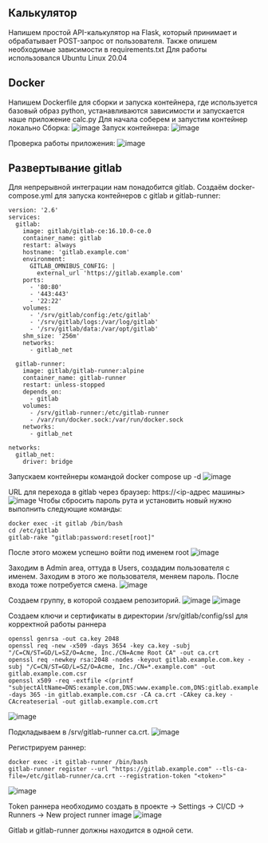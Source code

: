 ## Калькулятор
Напишем простой API-калькулятор на Flask, который принимает и обрабатывает POST-запрос от пользователя.
Также опишем необходимые зависимости в requirements.txt
Для работы использовался Ubuntu Linux 20.04

## Docker
Напишем Dockerfile для сборки и запуска контейнера, где используется базовый образ python, устанавливаются зависимости и запускается наше приложение calc.py
Для начала соберем и запустим контейнер локально
Сборка:
![image](https://github.com/user-attachments/assets/71aa72ee-ee29-45ae-b90e-6f5926fb6131)
Запуск контейнера:
![image](https://github.com/user-attachments/assets/33452894-088c-43c2-9ef3-7e436e05ca08)

Проверка работы приложения:
![image](https://github.com/user-attachments/assets/aa06f264-c073-473d-b73d-a1694a13e851)

## Развертывание gitlab
Для непрерывной интеграции нам понадобится gitlab.
Создаём docker-compose.yml для запуска контейнеров с gitlab и gitlab-runner:
```
version: '2.6'
services:
  gitlab:
    image: gitlab/gitlab-ce:16.10.0-ce.0
    container_name: gitlab
    restart: always
    hostname: 'gitlab.example.com'
    environment:
      GITLAB_OMNIBUS_CONFIG: |
        external_url 'https://gitlab.example.com'
    ports:
      - '80:80'
      - '443:443'
      - '22:22'
    volumes:
      - '/srv/gitlab/config:/etc/gitlab'
      - '/srv/gitlab/logs:/var/log/gitlab'
      - '/srv/gitlab/data:/var/opt/gitlab'
    shm_size: '256m'
    networks:
      - gitlab_net

  gitlab-runner:
    image: gitlab/gitlab-runner:alpine
    container_name: gitlab-runner
    restart: unless-stopped
    depends_on:
      - gitlab
    volumes:
      - /srv/gitlab-runner:/etc/gitlab-runner
      - /var/run/docker.sock:/var/run/docker.sock
    networks:
      - gitlab_net

networks:
  gitlab_net:
    driver: bridge
```
Запускаем контейнеры командой docker compose up -d
![image](https://github.com/user-attachments/assets/f3a7c4b6-af64-4642-8595-cb0ffb313294)

URL для перехода в gitlab через браузер: https://<ip-адрес машины>
![image](https://github.com/user-attachments/assets/74e8f0a5-647d-459d-9f2c-5cf50141cf1f)
Чтобы сбросить пароль рута и установить новый нужно выполнить следующие команды:
```
docker exec -it gitlab /bin/bash
cd /etc/gitlab
gitlab-rake "gitlab:password:reset[root]"
```
После этого можем успешно войти под именем root
![image](https://github.com/user-attachments/assets/84595657-f2a9-46a1-a17f-660ce9e0bd4e)

Заходим в Admin area, оттуда в Users, создадим пользователя с именем. Заходим в этого же пользователя, меняем пароль. После входа тоже потребуется смена.
![image](https://github.com/user-attachments/assets/d16ac4c0-1b9c-4813-ab33-474ad4a8bcb6)

Создаем группу, в которой создаем репозиторий.
![image](https://github.com/user-attachments/assets/98ec712f-5976-4379-a95f-c192e3a4e952)
![image](https://github.com/user-attachments/assets/79b1ae58-54d9-4b27-a1c9-85d944d82a9b)



Создаем ключи и сертификаты в директории /srv/gitlab/config/ssl для корректной работы раннера
```
openssl genrsa -out ca.key 2048
openssl req -new -x509 -days 3654 -key ca.key -subj "/C=CN/ST=GD/L=SZ/O=Acme, Inc./CN=Acme Root CA" -out ca.crt
openssl req -newkey rsa:2048 -nodes -keyout gitlab.example.com.key -subj "/C=CN/ST=GD/L=SZ/O=Acme, Inc./CN=*.example.com" -out gitlab.example.com.csr
openssl x509 -req -extfile <(printf "subjectAltName=DNS:example.com,DNS:www.example.com,DNS:gitlab.example.com") -days 365 -in gitlab.example.com.csr -CA ca.crt -CAkey ca.key -CAcreateserial -out gitlab.example.com.crt
```
![image](https://github.com/user-attachments/assets/d086f312-f627-4869-8199-2c0b98273fe8)

Подкладываем в /srv/gitlab-runner ca.crt.
![image](https://github.com/user-attachments/assets/3968b38b-fa5f-4f0b-9ad1-566cf94ef9a9)

Регистрируем раннер:
```
docker exec -it gitlab-runner /bin/bash
gitlab-runner register --url "https://gitlab.example.com" --tls-ca-file=/etc/gitlab-runner/ca.crt --registration-token "<token>"
```
![image](https://github.com/user-attachments/assets/4940dddd-e7ff-4916-9d55-c265fc169839)

Token раннера необходимо создать в проекте -> Settings -> CI/CD -> Runners -> New project runner image
![image](https://github.com/user-attachments/assets/8575fd9d-06f9-42bc-9e89-0523332e58b7)

Gitlab и gitlab-runner должны находится в одной сети.

